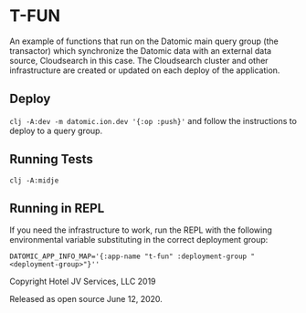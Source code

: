 # T-FUN
An example of functions that run on the Datomic main query group (the transactor) which synchronize the Datomic data with an external data source, Cloudsearch in this case. The Cloudsearch cluster and other infrastructure are created or updated on each deploy of the application.

## Deploy
`clj -A:dev -m datomic.ion.dev '{:op :push}'`
and follow the instructions to deploy to a query group.

## Running Tests
`clj -A:midje`

## Running in REPL
If you need the infrastructure to work, run the REPL with the following environmental variable substituting in the correct deployment group:

`DATOMIC_APP_INFO_MAP='{:app-name "t-fun" :deployment-group "<deployment-group>"}''`

Copyright Hotel JV Services, LLC 2019

Released as open source June 12, 2020.
